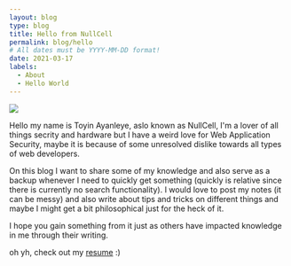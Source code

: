 ```yaml
---
layout: blog
type: blog
title: Hello from NullCell
permalink: blog/hello
# All dates must be YYYY-MM-DD format!
date: 2021-03-17
labels:
  - About
  - Hello World
---
```


<img class="ui tiny left circular floated image" src="../images/blog/hello/logo.png">

Hello my name is Toyin Ayanleye, aslo known as NullCell, I'm a lover of all things secrity and hardware but I have a weird love for Web Application Security, maybe it is because of some unresolved dislike towards all types of web developers.

On this blog I want to share some of my knowledge and also serve as a backup whenever I need to quickly get something (quickly is relative since there is currently no search functionality). I would love to post my notes (it can be messy) and also write about tips and tricks on different things and maybe I might get a bit philosophical just for the heck of it.

I hope you gain something from it just as others have impacted knowledge in me through their writing.

oh yh, check out my [resume](../../resume.pdf) :)